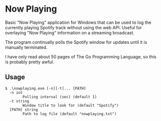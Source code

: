 # Now Playing

Basic "Now Playing" application for Windows that can be used to log the currently playing Spotify track without using the web API. Useful for overlaying "Now Playing" information on a streaming broadcast. 

The program continually polls the Spotify window for updates until it is manually terminated.

I have only read about 50 pages of The Go Programming Language, so this is probably pretty awful.

## Usage

```
$ .\nowplaying.exe [-n][-t]... [PATH]
  -n int
        Polling interval (sec) (default 1)
  -t string
        Window title to look for (default "Spotify")
  [PATH] string
        Path to log file (default "nowplaying.txt")
```